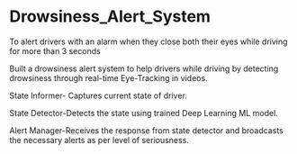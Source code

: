 # Drowsiness_Alert_System
To alert drivers with an alarm when they close both their eyes while driving for more than 3 seconds

Built a drowsiness alert system to help drivers while driving by detecting drowsiness through real-time Eye-Tracking in videos.

State Informer- Captures current state of driver.

State Detector-Detects the state using trained Deep Learning ML model.

Alert Manager-Receives the response from state detector and broadcasts the necessary alerts as per level of seriousness.
